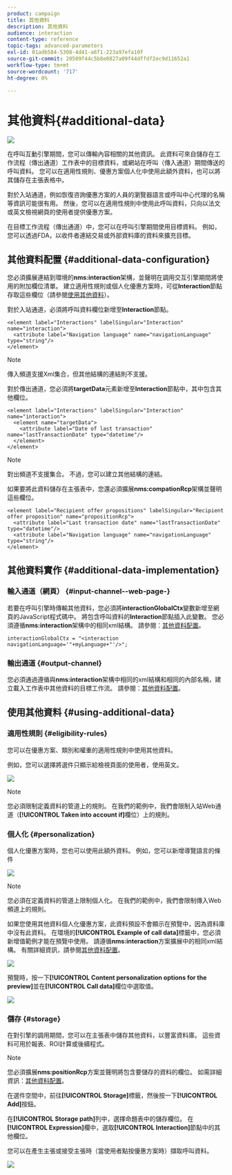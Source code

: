 ```yaml
---
product: campaign
title: 其他資料
description: 其他資料
audience: interaction
content-type: reference
topic-tags: advanced-parameters
exl-id: 01adb584-5308-4d41-a6f1-223a97efa10f
source-git-commit: 20509f44c5b8e0827a09f44dffdf2ec9d11652a1
workflow-type: tm+mt
source-wordcount: '717'
ht-degree: 0%

---
```


# 其他資料{#additional-data}

![](../../assets/v7-only.svg)

在呼叫互動引擎期間，您可以傳輸內容相關的其他資訊。 此資料可來自儲存在工作流程（傳出通道）工作表中的目標資料，或網站在呼叫（傳入通道）期間傳送的呼叫資料。 您可以在適用性規則、優惠方案個人化中使用此額外資料，也可以將其儲存在主張表格中。

對於入站通道，例如恢復咨詢優惠方案的人員的瀏覽器語言或呼叫中心代理的名稱等資訊可能很有用。 然後，您可以在適用性規則中使用此呼叫資料，只向以法文或英文檢視網頁的使用者提供優惠方案。

在目標工作流程（傳出通道）中，您可以在呼叫引擎期間使用目標資料。 例如，您可以透過FDA，以收件者連結交易或外部資料庫的資料來擴充目標。

## 其他資料配置 {#additional-data-configuration}

您必須擴展連結到環境的&#x200B;**nms:interaction**&#x200B;架構，並聲明在調用交互引擎期間將使用的附加欄位清單。 建立適用性規則或個人化優惠方案時，可從&#x200B;**Interaction**&#x200B;節點存取這些欄位（請參閱[使用其他資料](#using-additional-data)）。

對於入站通道，必須將呼叫資料欄位新增至&#x200B;**Interaction**&#x200B;節點。

```
<element label="Interactions" labelSingular="Interaction" name="interaction">
  <attribute label="Navigation language" name="navigationLanguage" type="string"/>
</element>
```

>[!NOTE]
>
>傳入頻道支援Xml集合，但其他結構的連結則不支援。

對於傳出通道，您必須將&#x200B;**targetData**&#x200B;元素新增至&#x200B;**Interaction**&#x200B;節點中，其中包含其他欄位。

```
<element label="Interactions" labelSingular="Interaction" name="interaction">
  <element name="targetData">
    <attribute label="Date of last transaction" name="lastTransactionDate" type="datetime"/>
  </element>
</element>
```

>[!NOTE]
>
>對出頻道不支援集合。 不過，您可以建立其他結構的連結。

如果要將此資料儲存在主張表中，您還必須擴展&#x200B;**nms:compationRcp**&#x200B;架構並聲明這些欄位。

```
<element label="Recipient offer propositions" labelSingular="Recipient offer proposition" name="propositionRcp">
  <attribute label="Last transaction date" name="lastTransactionDate" type="datetime"/>
  <attribute label="Navigation language" name="navigationLanguage" type="string"/>
</element>
```

## 其他資料實作 {#additional-data-implementation}

### 輸入通道（網頁） {#input-channel--web-page-}

若要在呼叫引擎時傳輸其他資料，您必須將&#x200B;**interactionGlobalCtx**&#x200B;變數新增至網頁的JavaScript程式碼中。 將包含呼叫資料的&#x200B;**Interaction**&#x200B;節點插入此變數。 您必須遵循&#x200B;**nms:interaction**&#x200B;架構中的相同xml結構。 請參閱：[其他資料配置](#additional-data-configuration)。

```
interactionGlobalCtx = "<interaction navigationLanguage='"+myLanguage+"'/>";
```

### 輸出通道 {#output-channel}

您必須通過遵循與&#x200B;**nms:interaction**&#x200B;架構中相同的xml結構和相同的內部名稱，建立載入工作表中其他資料的目標工作流。 請參閱：[其他資料配置](#additional-data-configuration)。

## 使用其他資料 {#using-additional-data}

### 適用性規則 {#eligibility-rules}

您可以在優惠方案、類別和權重的適用性規則中使用其他資料。

例如，您可以選擇將選件只顯示給檢視頁面的使用者，使用英文。

![](assets/ita_calldata_query.png)

>[!NOTE]
>
>您必須限制定義資料的管道上的規則。 在我們的範例中，我們會限制入站Web通道（**[!UICONTROL Taken into account if]**&#x200B;欄位）上的規則。

### 個人化 {#personalization}

個人化優惠方案時，您也可以使用此額外資料。 例如，您可以新增導覽語言的條件

![](assets/ita_calldata_perso.png)

>[!NOTE]
>
>您必須在定義資料的管道上限制個人化。 在我們的範例中，我們會限制傳入Web頻道上的規則。

如果您使用其他資料個人化優惠方案，此資料預設不會顯示在預覽中，因為資料庫中沒有此資料。 在環境的&#x200B;**[!UICONTROL Example of call data]**&#x200B;標籤中，您必須新增值範例才能在預覽中使用。 請遵循&#x200B;**nms:interaction**&#x200B;方案擴展中的相同xml結構。 有關詳細資訊，請參閱[其他資料配置](#additional-data-configuration)。

![](assets/ita_calldata_preview.png)

預覽時，按一下&#x200B;**[!UICONTROL Content personalization options for the preview]**&#x200B;並在&#x200B;**[!UICONTROL Call data]**&#x200B;欄位中選取值。

![](assets/ita_calldata_preview2.png)

### 儲存 {#storage}

在對引擎的調用期間，您可以在主張表中儲存其他資料，以豐富資料庫。 這些資料可用於報表、ROI計算或後續程式。

>[!NOTE]
>
>您必須擴展&#x200B;**nms:positionRcp**&#x200B;方案並聲明將包含要儲存的資料的欄位。 如需詳細資訊：[其他資料配置](#additional-data-configuration)。

在選件空間中，前往&#x200B;**[!UICONTROL Storage]**&#x200B;標籤，然後按一下&#x200B;**[!UICONTROL Add]**&#x200B;按鈕。

在&#x200B;**[!UICONTROL Storage path]**&#x200B;列中，選擇命題表中的儲存欄位。 在&#x200B;**[!UICONTROL Expression]**&#x200B;欄中，選取&#x200B;**[!UICONTROL Interaction]**&#x200B;節點中的其他欄位。

您可以在產生主張或接受主張時（當使用者點按優惠方案時）擷取呼叫資料。

![](assets/ita_calldata_storage.png)
